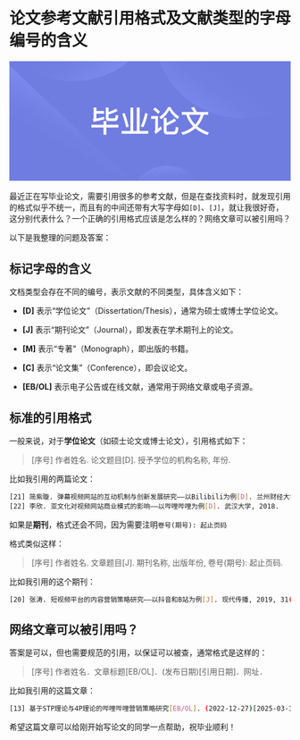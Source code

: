 # 论文参考文献引用格式及文献类型的字母编号的含义

![毕业论文](./assets/250318-论文参考文献引用格式及文献类型的字母编号的含义/毕业论文.png)

最近正在写毕业论文，需要引用很多的参考文献，但是在查找资料时，就发现引用的格式似乎不统一，而且有的中间还带有大写字母如`[D]`、`[J]`，就让我很好奇，这分别代表什么？一个正确的引用格式应该是怎么样的？网络文章可以被引用吗？

以下是我整理的问题及答案：

## 标记字母的含义

文档类型会存在不同的编号，表示文献的不同类型，具体含义如下：

- **[D]** 表示“学位论文”（Dissertation/Thesis），通常为硕士或博士学位论文。
- **[J]** 表示“期刊论文”（Journal），即发表在学术期刊上的论文。

- **[M]** 表示“专著”（Monograph），即出版的书籍。
- **[C]** 表示“论文集”（Conference），即会议论文。
- **[EB/OL]** 表示电子公告或在线文献，通常用于网络文章或电子资源。

## 标准的引用格式

一般来说，对于**学位论文**（如硕士论文或博士论文），引用格式如下：

> [序号] 作者姓名. 论文题目[D]. 授予学位的机构名称, 年份.

比如我引用的两篇论文：

```bash
[21] 简紫璇. 弹幕视频网站的互动机制与创新发展研究——以Bilibili为例[D]. 兰州财经大学, 2023.
[22] 李欣. 亚文化对视频网站商业模式的影响——以哔哩哔哩为例[D]. 武汉大学, 2018.
```

如果是**期刊**，格式还会不同，因为需要注明`卷号(期号): 起止页码`

格式类似这样：

> [序号] 作者姓名. 文章题目[J]. 期刊名称, 出版年份, 卷号(期号): 起止页码.

比如我引用的这个期刊：

```bash
[20] 张涛. 短视频平台的内容营销策略研究——以抖音和B站为例[J]. 现代传播, 2019, 31(2): 101-109.
```

## 网络文章可以被引用吗？

答案是可以，但也需要规范的引用，以保证可以被查，通常格式是这样的：

> [序号] 作者姓名．文章标题[EB/OL]．(发布日期)[引用日期]．网址．

比如我引用的这篇文章：

```bash
[13] 基于STP理论与4P理论的哔哩哔哩营销策略研究[EB/OL]. (2022-12-27)[2025-03-18]. https://m.fx361.com/news/2022/1227/13559424.html.
```

希望这篇文章可以给刚开始写论文的同学一点帮助，祝毕业顺利！
